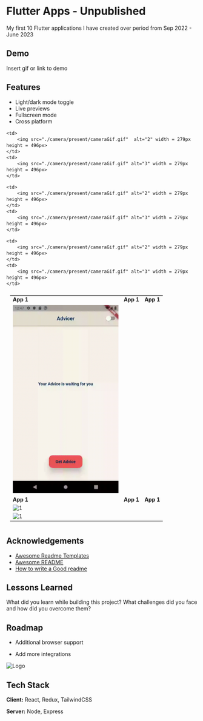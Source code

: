 
# Flutter Apps - Unpublished

My first 10 Flutter applications I have created over period from Sep 2022 - June 2023


## Demo

Insert gif or link to demo


## Features

- Light/dark mode toggle
- Live previews
- Fullscreen mode
- Cross platform
<!-- Solarized dark             |  Solarized Ocean
:-------------------------:|:-------------------------:
![](https://github.com/mishapark/flutter-projects/blob/master/advicer/present/advicerGif.gif?raw=true)  |  <img src="https://media.giphy.com/media/vFKqnCdLPNOKc/giphy.gif" width="40" height="40" /> -->

<table style="padding:10px">
  <tr>
    <td> 
        <b>App 1</b>
    </td>
    <td>
        <b>App 1</b>
    </td>
    <td>
        <b>App 1</b>
    </td>
  </tr>
  <tr>
    <td> 
        <img src="./advicer/present/advicerGif.gif" alt="1" width = 279px height = 496px >
    </td>
      
    <td>
        <img src="./camera/present/cameraGif.gif"  alt="2" width = 279px height = 496px> 
    </td>
    <td>
        <img src="./camera/present/cameraGif.gif" alt="3" width = 279px height = 496px>
    </td>
  </tr>
    <tr>
    <td> 
        <b>App 1</b>
    </td>
    <td>
        <b>App 1</b>
    </td>
    <td>
        <b>App 1</b>
    </td>
  </tr>
  <tr>
    <td> 
        <img src="./camera/present/cameraGif.gif" alt="1" width = 279px height = 496px >
    </td>
      
    <td>
        <img src="./camera/present/cameraGif.gif" alt="2" width = 279px height = 496px> 
    </td>
    <td>
        <img src="./camera/present/cameraGif.gif" alt="3" width = 279px height = 496px>
    </td>
  </tr>
  <tr>
    <td> 
        <img src="./camera/present/cameraGif.gif" alt="1" width = 279px height = 496px >
    </td>
      
    <td>
        <img src="./camera/present/cameraGif.gif" alt="2" width = 279px height = 496px> 
    </td>
    <td>
        <img src="./camera/present/cameraGif.gif" alt="3" width = 279px height = 496px>
    </td>
  </tr>
</table>

## Acknowledgements

 - [Awesome Readme Templates](https://awesomeopensource.com/project/elangosundar/awesome-README-templates)
 - [Awesome README](https://github.com/matiassingers/awesome-readme)
 - [How to write a Good readme](https://bulldogjob.com/news/449-how-to-write-a-good-readme-for-your-github-project)


## Lessons Learned

What did you learn while building this project? What challenges did you face and how did you overcome them?


## Roadmap

- Additional browser support

- Add more integrations


![Logo](https://dev-to-uploads.s3.amazonaws.com/uploads/articles/th5xamgrr6se0x5ro4g6.png)


## Tech Stack

**Client:** React, Redux, TailwindCSS

**Server:** Node, Express

